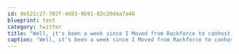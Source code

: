 ```yaml
---
id: 0e521c27-702f-4d83-9b91-82c20d4a7a40
blueprint: text
category: twitter
title: "Well, it's been a week since I Moved from Rackforce to canhost and so far it's been great. Better stability, response time, less $$$"
caption: "Well, it's been a week since I Moved from Rackforce to canhost and so far it's been great. Better stability, response time, less $$$"
---
```

